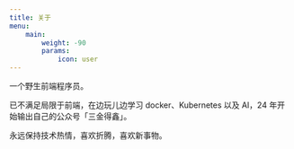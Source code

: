 ```yaml
---
title: 关于
menu:
    main: 
        weight: -90
        params:
            icon: user
---
```


一个野生前端程序员。

已不满足局限于前端，在边玩儿边学习 docker、Kubernetes 以及 AI，24 年开始输出自己的公众号「三金得鑫」。

永远保持技术热情，喜欢折腾，喜欢新事物。
